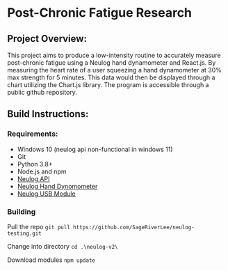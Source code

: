 # Post-Chronic Fatigue Research
## Project Overview:
This project aims to produce a low-intensity routine to accurately measure post-chronic fatigue using a Neulog hand dynamometer and React.js. By measuring the heart rate of a user squeezing a hand dynamometer at 30% max strength for 5 minutes. This data would then be displayed through a chart utilizing the Chart.js library. The program is accessible through a public github repository. 

## Build Instructions:
### Requirements:
- Windows 10 (neulog api non-functional in windows 11)
- Git
- Python 3.8+
- Node.js and npm
- [Neulog API](https://neulog.com/software/)
- [Neulog Hand Dynomometer](https://neulog.com/hand-dynamometer/) 
- [Neulog USB Module](https://neulog.com/hand-dynamometer/)
### Building
Pull the repo
`git pull https://github.com/SageRiverLee/neulog-testing.git`

Change into directory
`cd .\neulog-v2\`

Download modules
`npm update`


